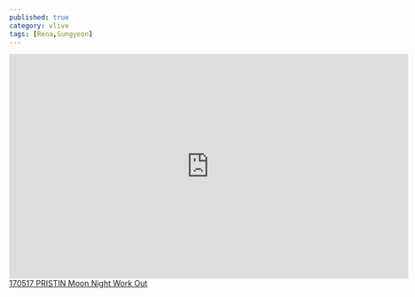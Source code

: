 ```yaml
---
published: true
category: vlive
tags: [Rena,Sungyeon]
---
```

<iframe src="http://www.vlive.tv/embed/30513" frameborder="no" scrolling="no" marginwidth="0" marginheight="0" WIDTH="720" HEIGHT="405" allowfullscreen></iframe><br /><a href="" target="_blank">170517 PRISTIN Moon Night Work Out</a>